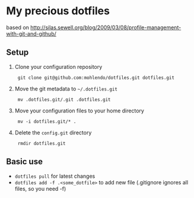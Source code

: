 My precious dotfiles
=====================

based on http://silas.sewell.org/blog/2009/03/08/profile-management-with-git-and-github/

Setup
-----

1. Clone your configuration repository
     
        git clone git@github.com:mohlendo/dotfiles.git dotfiles.git
   
2. Move the git metadata to `~/.dotfiles.git`

        mv .dotfiles.git/.git .dotfiles.git
   
3. Move your configuration files to your home directory
        
        mv -i dotfiles.git/* .
   
4. Delete the `config.git` directory
        
        rmdir dotfiles.git

Basic use
--------

* `dotfiles pull` for latest changes
* `dotfiles add -f .<some_dotfile>` to add new file (.gitignore ignores all files, so you need -f)
